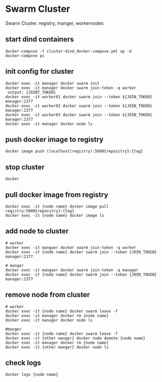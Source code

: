 # Swarm Cluster
Swarm Cluster. registry, manger, workernodes

## start dind containers
```
docker-compose -f cluster-dind_docker-compose.yml up -d
docker-compose ps
```

## init config for cluster
```
docker exec -it manager docker swarm init
docker exec -it manager docker swarm join-token -q worker
 output: {JOINT_TOKEN}
docker exec -it worker01 docker swarm join --token ${JOIN_TOKEN} manager:2377
docker exec -it worker02 docker swarm join --token ${JOIN_TOKEN} manager:2377
docker exec -it worker03 docker swarm join --token ${JOIN_TOKEN} manager:2377
docker exec -it manager docker node ls
```

## push docker image to registry
```
docker image push (localhost|registry):5000{repositry}:{tag}
```

## stop cluster
```
docker 
```

## pull docker image from registry
```
docker exec -it {node name} docker image pull registry:5000{repositry}:{tag}
docker exec -it {node name} docker image ls
```

## add node to cluster
```
# worker
docker exec -it mangaer docker swarm join-token -q worker
docker exec -it {node name} docker swarm join --token {JOIN_TOKEN} manager:2377

# manger
docker exec -it mangaer docker swarm join-token -q manager
docker exec -it {node name} docker swarm join --token {JOIN_TOKEN} manager:2377
```

## remove node from cluster
```
# worker
docker exec -it {node name} docker swarm leave -f
docker exec -it manager docker rm {node name}
docker exec -it manager docker node ls

#manger
docker exec -it {node name} docker swarm leave -f
docker exec -it {other manger} docker node demote {node name}
docker exec -it manager docker rm {node name}
docker exec -it {other manger} docker node ls
```

## check logs
```
docker logs {node name}
```




